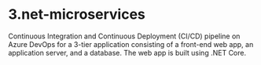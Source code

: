 # 3.net-microservices
Continuous Integration and Continuous Deployment (CI/CD) pipeline on Azure DevOps for a 3-tier application consisting of a front-end web app, an application server, and a database. The web app is built using .NET Core.
